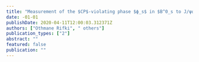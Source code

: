 ```yaml
---
title: "Measurement of the $CP$-violating phase $ϕ_s$ in $B^0_s to J/ψϕ$ decays in ATLAS at 13 TeV"
date: -01-01
publishDate: 2020-04-11T12:00:03.312371Z
authors: ["Othmane Rifki", " others"]
publication_types: ["2"]
abstract: ""
featured: false
publication: ""
---
```


